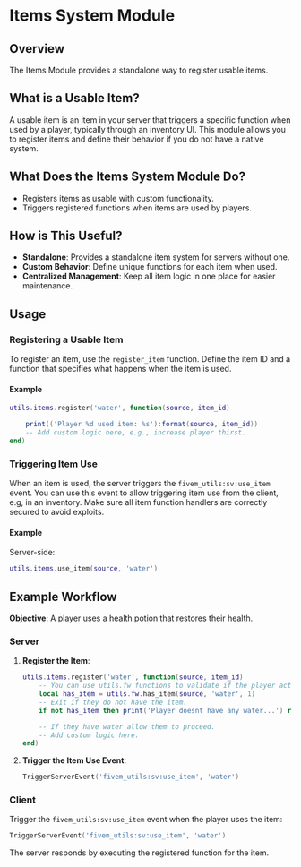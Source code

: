 # Items System Module

## Overview

The Items Module provides a standalone way to register usable items. 

## What is a Usable Item?

A usable item is an item in your server that triggers a specific function when used by a player, typically through an inventory UI. 
This module allows you to register items and define their behavior if you do not have a native system.

## What Does the Items System Module Do?

- Registers items as usable with custom functionality.
- Triggers registered functions when items are used by players.

## How is This Useful?

- **Standalone**: Provides a standalone item system for servers without one.
- **Custom Behavior**: Define unique functions for each item when used.
- **Centralized Management**: Keep all item logic in one place for easier maintenance.

## Usage

### Registering a Usable Item

To register an item, use the `register_item` function. 
Define the item ID and a function that specifies what happens when the item is used.

#### Example

```lua
utils.items.register('water', function(source, item_id)

    print(('Player %d used item: %s'):format(source, item_id))
    -- Add custom logic here, e.g., increase player thirst.
end)
```

### Triggering Item Use

When an item is used, the server triggers the `fivem_utils:sv:use_item` event. 
You can use this event to allow triggering item use from the client, e.g, in an inventory.
Make sure all item function handlers are correctly secured to avoid exploits.

#### Example

Server-side:

```lua
utils.items.use_item(source, 'water')
```

## Example Workflow

**Objective**: A player uses a health potion that restores their health.

### Server

1. **Register the Item**:

   ```lua
   utils.items.register('water', function(source, item_id)
       -- You can use utils.fw functions to validate if the player actually has the item.
       local has_item = utils.fw.has_item(source, 'water', 1)
       -- Exit if they do not have the item.
       if not has_item then print('Player doesnt have any water...') return end

       -- If they have water allow them to proceed.
       -- Add custom logic here.
   end)
   ```

2. **Trigger the Item Use Event**:

   ```lua
   TriggerServerEvent('fivem_utils:sv:use_item', 'water')
   ```

### Client

Trigger the `fivem_utils:sv:use_item` event when the player uses the item:

```lua
TriggerServerEvent('fivem_utils:sv:use_item', 'water')
```

The server responds by executing the registered function for the item.
